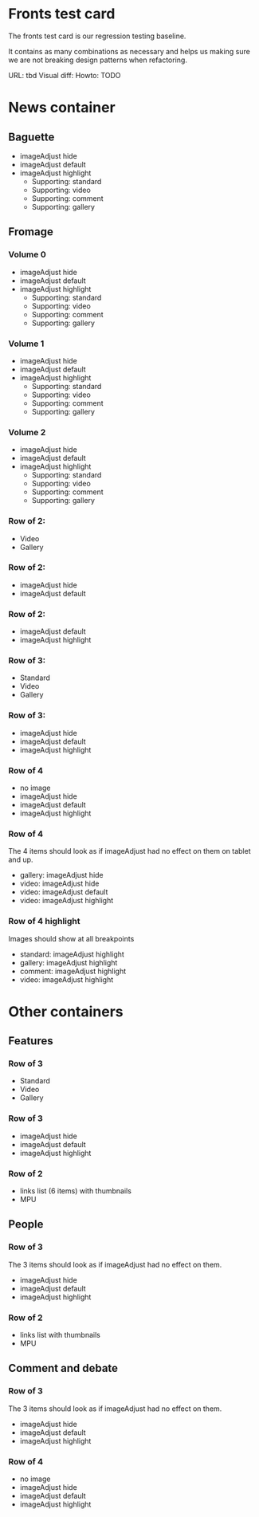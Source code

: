# Fronts test card

The fronts test card is our regression testing baseline.

It contains as many combinations as necessary and helps us
making sure we are not breaking design patterns when refactoring.

URL: tbd
Visual diff:
Howto: TODO


# News container
## Baguette
- imageAdjust hide
- imageAdjust default
- imageAdjust highlight
    - Supporting: standard
    - Supporting: video
    - Supporting: comment
    - Supporting: gallery

## Fromage

### Volume 0
- imageAdjust hide
- imageAdjust default
- imageAdjust highlight
    - Supporting: standard
    - Supporting: video
    - Supporting: comment
    - Supporting: gallery

### Volume 1
- imageAdjust hide
- imageAdjust default
- imageAdjust highlight
    - Supporting: standard
    - Supporting: video
    - Supporting: comment
    - Supporting: gallery

### Volume 2
- imageAdjust hide
- imageAdjust default
- imageAdjust highlight
    - Supporting: standard
    - Supporting: video
    - Supporting: comment
    - Supporting: gallery

### Row of 2:
- Video
- Gallery

### Row of 2:
- imageAdjust hide
- imageAdjust default

### Row of 2:
- imageAdjust default
- imageAdjust highlight

### Row of 3:
- Standard
- Video
- Gallery

### Row of 3:
- imageAdjust hide
- imageAdjust default
- imageAdjust highlight

### Row of 4

- no image
- imageAdjust hide
- imageAdjust default
- imageAdjust highlight

### Row of 4
The 4 items should look as if imageAdjust had no effect on them on tablet and up.

- gallery: imageAdjust hide
- video: imageAdjust hide
- video: imageAdjust default
- video: imageAdjust highlight

### Row of 4 highlight
Images should show at all breakpoints

- standard: imageAdjust highlight
- gallery: imageAdjust highlight
- comment: imageAdjust highlight
- video: imageAdjust highlight

# Other containers
## Features

### Row of 3
- Standard
- Video
- Gallery

### Row of 3
- imageAdjust hide
- imageAdjust default
- imageAdjust highlight

### Row of 2
- links list (6 items) with thumbnails
- MPU

## People

### Row of 3
The 3 items should look as if imageAdjust had no effect on them.

- imageAdjust hide
- imageAdjust default
- imageAdjust highlight


### Row of 2
- links list with thumbnails
- MPU

## Comment and debate

### Row of 3
The 3 items should look as if imageAdjust had no effect on them.

- imageAdjust hide
- imageAdjust default
- imageAdjust highlight

### Row of 4
- no image
- imageAdjust hide
- imageAdjust default
- imageAdjust highlight

